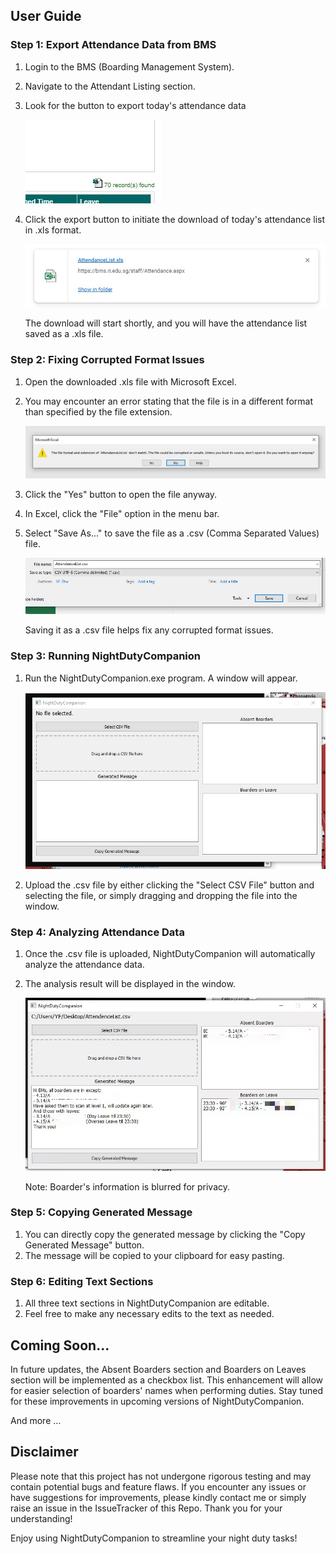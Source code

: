 ## User Guide

### Step 1: Export Attendance Data from BMS

1. Login to the BMS (Boarding Management System).
2. Navigate to the Attendant Listing section.
3. Look for the button to export today's attendance data
   
   ![BMS Export Button](BMS.jpg)
   
4. Click the export button to initiate the download of today's attendance list in .xls format.
   
   ![Download](Download.jpg)
   
   The download will start shortly, and you will have the attendance list saved as a .xls file.

### Step 2: Fixing Corrupted Format Issues

1. Open the downloaded .xls file with Microsoft Excel.
2. You may encounter an error stating that the file is in a different format than specified by the file extension.
   
   ![Error](Error.jpg)
   
3. Click the "Yes" button to open the file anyway.
4. In Excel, click the "File" option in the menu bar.
5. Select "Save As..." to save the file as a .csv (Comma Separated Values) file.
   
   ![Save As CSV](CSV.jpg)
   
   Saving it as a .csv file helps fix any corrupted format issues.

### Step 3: Running NightDutyCompanion

1. Run the NightDutyCompanion.exe program. A window will appear.
   
   ![NightDutyCompanion Window](Window.jpg)
   
2. Upload the .csv file by either clicking the "Select CSV File" button and selecting the file, or simply dragging and dropping the file into the window.

### Step 4: Analyzing Attendance Data

1. Once the .csv file is uploaded, NightDutyCompanion will automatically analyze the attendance data.
2. The analysis result will be displayed in the window.
   
   ![Analysis Result](Result.jpg)
   
   Note: Boarder's information is blurred for privacy.

### Step 5: Copying Generated Message

1. You can directly copy the generated message by clicking the "Copy Generated Message" button.
2. The message will be copied to your clipboard for easy pasting.

### Step 6: Editing Text Sections

1. All three text sections in NightDutyCompanion are editable.
2. Feel free to make any necessary edits to the text as needed.

## Coming Soon...

In future updates, the Absent Boarders section and Boarders on Leaves section will be implemented as a checkbox list. This enhancement will allow for easier selection of boarders' names when performing duties. Stay tuned for these improvements in upcoming versions of NightDutyCompanion.

And more …

## Disclaimer

Please note that this project has not undergone rigorous testing and may contain potential bugs and feature flaws. If you encounter any issues or have suggestions for improvements, please kindly contact me or simply raise an issue in the IssueTracker of this Repo. Thank you for your understanding!

Enjoy using NightDutyCompanion to streamline your night duty tasks!
